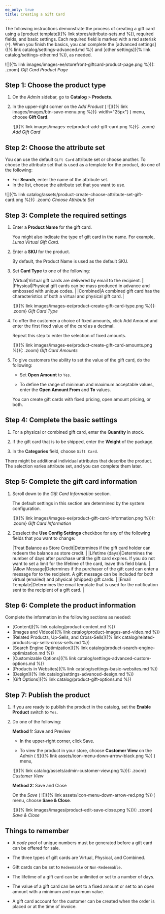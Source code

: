 ```yaml
---
ee_only: true
title: Creating a Gift Card
---
```


The following instructions demonstrate the process of creating a gift card using a [product template]({% link stores/attribute-sets.md %}), required fields, and basic settings. Each required field is marked with a red asterisk (`*`). When you finish the basics, you can complete the [advanced settings]({% link catalog/settings-advanced.md %}) and [other settings]({% link catalog/settings-other.md %}), as needed.

![]({% link images/images-ee/storefront-giftcard-product-page.png %}){: .zoom}
_Gift Card Product Page_

## Step 1: Choose the product type

1. On the _Admin_ sidebar, go to **Catalog** > **Products**.

1. In the upper-right corner on the _Add Product_ ( ![]({% link images/images/btn-save-menu.png %}){: width="25px"} ) menu, choose **Gift Card**.

    ![]({% link images/images-ee/product-add-gift-card.png %}){: .zoom}
    _Add Gift Card_

## Step 2: Choose the attribute set

You can use the default `Gift Card` attribute set or choose another. To choose the attribute set that is used as a template for the product, do one of the following:

- For **Search**, enter the name of the attribute set.
- In the list, choose the attribute set that you want to use.

![]({% link catalog/assets/product-create-choose-attribute-set-gift-card.png %}){: .zoom}
_Choose Attribute Set_

## Step 3: Complete the required settings

1. Enter a **Product Name** for the gift card.

   You might also indicate the type of gift card in the name. For example, _Luma Virtual Gift Card_.

1. Enter a **SKU** for the product.

   By default, the Product Name is used as the default SKU.

1. Set **Card Type** to one of the following:

    |Virtual|Virtual gift cards are delivered by email to the recipient. |
    |Physical|Physical gift cards can be mass produced in advance and embossed with unique codes. |
    |Combined|A combined gift card has the characteristics of both a virtual and physical gift card. |

    ![]({% link images/images-ee/product-create-gift-card-type.png %}){: .zoom}
    _Gift Card Type_

1. To offer the customer a choice of fixed amounts, click <span class="btn">Add Amount</span> and enter the first fixed value of the card as a decimal.

   Repeat this step to enter the selection of fixed amounts.

    ![]({% link images/images-ee/product-create-gift-card-amounts.png %}){: .zoom}
    _Gift Card Amounts_

1. To give customers the ability to set the value of the gift card, do the following:

   - Set **Open Amount** to `Yes`.

   - To define the range of minimum and maximum acceptable values, enter the **Open Amount From** and **To** values.

    You can create gift cards with fixed pricing, open amount pricing, or both.

## Step 4: Complete the basic settings

1. For a physical or combined gift card, enter the **Quantity** in stock.

1. If the gift card that is to be shipped, enter the **Weight** of the package.

1. In the **Categories** field, choose `Gift Card`.

There might be additional individual attributes that describe the product. The selection varies attribute set, and you can complete them later.

## Step 5: Complete the gift card information

1. Scroll down to the _Gift Card Information_ section.

    The default settings in this section are determined by the system configuration.

    ![]({% link images/images-ee/product-gift-card-information.png %}){: .zoom}
    _Gift Card Information_

1. Deselect the **Use Config Settings** checkbox for any of the following fields that you want to change:

    |Treat Balance as Store Credit|Determines if the gift card holder can redeem the balance as store credit. |
    |Lifetime (days)|Determines the number of days after purchase until the gift card expires. If you do not want to set a limit for the lifetime of the card, leave this field blank. |
    |Allow Message|Determines if the purchaser of the gift card can enter a message for to the recipient. A gift message can be included for both virtual (emailed) and physical (shipped) gift cards. |
    |Email Template|Determines the email template that is used for the notification sent to the recipient of a gift card. |

## Step 6: Complete the product information

Complete the information in the following sections as needed:

- [Content]({% link catalog/product-content.md %})
- [Images and Videos]({% link catalog/product-images-and-video.md %})
- [Related Products, Up-Sells, and Cross-Sells]({% link catalog/related-products-up-sells-cross-sells.md %})
- [Search Engine Optimization]({% link catalog/product-search-engine-optimization.md %})
- [Customizable Options]({% link catalog/settings-advanced-custom-options.md %})
- [Products in Websites]({% link catalog/settings-basic-websites.md %})
- [Design]({% link catalog/settings-advanced-design.md %})
- [Gift Options]({% link catalog/product-gift-options.md %})

## Step 7: Publish the product

1. If you are ready to publish the product in the catalog, set the **Enable Product** switch to `Yes`.

1. Do one of the following:

   **Method 1:** Save and Preview

   - In the upper-right corner, click <span class="btn">Save</span>.

   - To view the product in your store, choose **Customer View** on the _Admin_ ( ![]({% link assets/icon-menu-down-arrow-black.png %}) ) menu,

    ![]({% link catalog/assets/admin-customer-view.png %}){: .zoom}
    _Customer View_

   **Method 2:** Save and Close

   On the _Save_ ( ![]({% link assets/icon-menu-down-arrow-red.png %}) ) menu, choose **Save & Close**.

    ![]({% link images/images/product-edit-save-close.png %}){: .zoom}
    _Save & Close_

## Things to remember

- A _code pool_ of unique numbers must be generated before a gift card can be offered for sale.

- The three types of gift cards are Virtual, Physical, and Combined.

- Gift cards can be set to `Redeemable` or `Non-Redeemable`.

- The lifetime of a gift card can be unlimited or set to a number of days.

- The value of a gift card can be set to a fixed amount or set to an open amount with a minimum and maximum value.

- A gift card account for the customer can be created when the order is placed or at the time of invoice.
